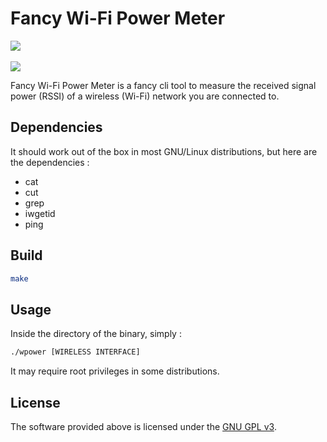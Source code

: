 # Fancy Wi-Fi Power Meter
<p align="left">
<a target="_blank" href="https://www.gnu.org/licenses/gpl-3.0.en.html" title="License: GPL v3">
<img src="https://img.shields.io/badge/License:-GPL%20v3-darkred.svg">
</a>
<br>
<br>
<img src="https://i.imgur.com/HSFUo6M.png"> 
</p>
Fancy Wi-Fi Power Meter is a fancy cli tool to measure the received signal power (RSSI) of a wireless  (Wi-Fi)  network you are connected to.

## Dependencies
It should work out of the box in most GNU/Linux distributions, but here are the dependencies :
* cat
* cut
* grep
* iwgetid
* ping

## Build
``` bash
make
```
## Usage
Inside the directory of the binary, simply :
``` bash
./wpower [WIRELESS INTERFACE]
```
It may require root privileges in some distributions.
## License
The software provided above is licensed under the [GNU GPL v3](https://www.gnu.org/licenses/gpl-3.0.en.html).
